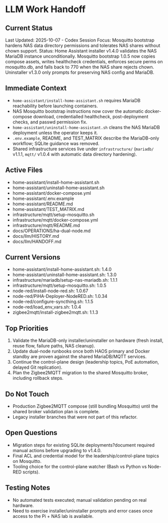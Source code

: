 # LLM Work Handoff

## Current Status

Last Updated: 2025-10-07 - Codex
Session Focus: Mosquitto bootstrap hardens NAS data directory permissions and tolerates NAS shares without chown support.
Status: Home Assistant installer v1.4.0 validates the NAS MariaDB instance unconditionally. Mosquitto bootstrap 1.0.5 now copies compose assets, writes healthcheck credentials, enforces secure perms on mosquitto.db, and falls back to 770 when the NAS share rejects chown. Uninstaller v1.3.0 only prompts for preserving NAS config and MariaDB.

## Immediate Context

- `home-assistant/install-home-assistant.sh` requires MariaDB reachability before launching containers.
- NAS Mosquitto bootstrap instructions now cover the automatic docker-compose download, credentialled healthcheck, post-deployment checks, and passwd permission fix.
- `home-assistant/uninstall-home-assistant.sh` cleans the NAS MariaDB deployment unless the operator keeps it.
- `.env.example`, README, and TEST_MATRIX describe the MariaDB-only workflow; SQLite guidance was removed.
- Shared infrastructure services live under `infrastructure/` (`mariadb/` v1.1.1, `mqtt/` v1.0.4 with automatic data directory hardening).

## Active Files
- home-assistant/install-home-assistant.sh
- home-assistant/uninstall-home-assistant.sh
- home-assistant/docker-compose.yml
- home-assistant/.env.example
- home-assistant/README.md
- home-assistant/TEST_MATRIX.md
- infrastructure/mqtt/setup-mosquitto.sh
- infrastructure/mqtt/docker-compose.yml
- infrastructure/mqtt/README.md
- docs/OPERATIONS/ha-dual-node.md
- docs/llm/HISTORY.md
- docs/llm/HANDOFF.md

## Current Versions
- home-assistant/install-home-assistant.sh: 1.4.0
- home-assistant/uninstall-home-assistant.sh: 1.3.0
- infrastructure/mariadb/setup-nas-mariadb.sh: 1.1.1
- infrastructure/mqtt/setup-mosquitto.sh: 1.0.5
- node-red/install-node-red.sh: 1.0.67
- node-red/PiHA-Deployer-NodeRED.sh: 1.0.34
- node-red/configure-syncthing.sh: 1.1.5
- node-red/load_env_vars.sh: 1.0.4
- zigbee2mqtt/install-zigbee2mqtt.sh: 1.1.3

## Top Priorities
1. Validate the MariaDB-only installer/uninstaller on hardware (fresh install, reuse flow, failure paths, NAS cleanup).
2. Update dual-node runbooks once both HAOS primary and Docker standby are proven against the shared MariaDB/MQTT services.
3. Continue the control-plane design (leadership topics, PoE automation, delayed Git replication).
4. Plan the Zigbee2MQTT migration to the shared Mosquitto broker, including rollback steps.

## Do Not Touch
- Production Zigbee2MQTT compose (still bundling Mosquitto) until the shared broker validation plan is complete.
- Legacy installer branches that were not part of this refactor.

## Open Questions
- Migration steps for existing SQLite deployments?document required manual actions before upgrading to v1.4.0.
- Final ACL and credential model for the leadership/control-plane topics on Mosquitto.
- Tooling choice for the control-plane watcher (Bash vs Python vs Node-RED scripts).

## Testing Notes
- No automated tests executed; manual validation pending on real hardware.
- Need to exercise installer/uninstaller prompts and error cases once access to the Pi + NAS lab is available.







